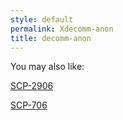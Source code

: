 ```yaml
---
style: default
permalink: Xdecomm-anon
title: decomm-anon
---
```

You may also like:

[SCP-2906](http://scp-wiki.net/scp-2906)

[SCP-706](http://scp-wiki.net/scp-706)
